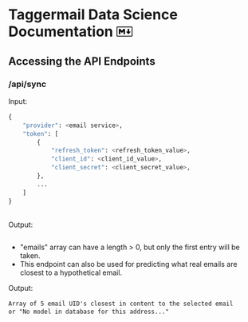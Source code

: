 # Taggermail Data Science Documentation <img src="../static/markdown-logo.png" height=20, width=32></img>


## Accessing the API Endpoints

### /api/sync
Input:
```python
{   
    "provider": <email service>,
    "token": [
        {
            "refresh_token": <refresh_token_value>,
            "client_id": <client_id_value>,
            "client_secret": <client_secret_value>,
        },
        ...
    ]
}



```
Output:
```

```


- "emails" array can have a length > 0, but only the first entry will be taken.
- This endpoint can also be used for predicting what real emails are closest to a hypothetical email.

Output:
```
Array of 5 email UID's closest in content to the selected email
or "No model in database for this address..."
```
